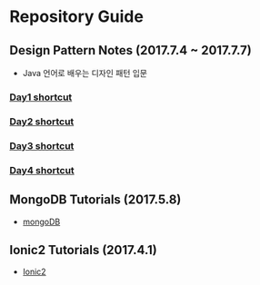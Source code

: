 # Repository Guide

## Design Pattern Notes (2017.7.4 ~ 2017.7.7)
- Java 언어로 배우는 디자인 패턴 입문

### [Day1 shortcut](DesignPatterns/memo/day1.md)
### [Day2 shortcut](DesignPatterns/memo/day2.md)
### [Day3 shortcut](DesignPatterns/memo/day3.md)
### [Day4 shortcut](DesignPatterns/memo/day4.md)


## MongoDB Tutorials (2017.5.8)
- [mongoDB](MongoDB/mongo.md)


## Ionic2 Tutorials (2017.4.1)
- [Ionic2](Ionic2-tutorial/README.md)